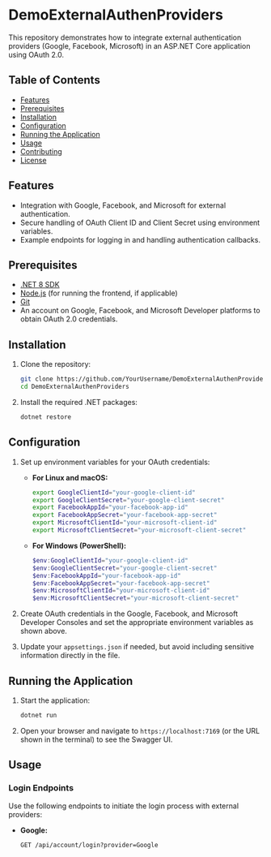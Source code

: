 # DemoExternalAuthenProviders

This repository demonstrates how to integrate external authentication providers (Google, Facebook, Microsoft) in an ASP.NET Core application using OAuth 2.0.

## Table of Contents

- [Features](#features)
- [Prerequisites](#prerequisites)
- [Installation](#installation)
- [Configuration](#configuration)
- [Running the Application](#running-the-application)
- [Usage](#usage)
- [Contributing](#contributing)
- [License](#license)

## Features

- Integration with Google, Facebook, and Microsoft for external authentication.
- Secure handling of OAuth Client ID and Client Secret using environment variables.
- Example endpoints for logging in and handling authentication callbacks.

## Prerequisites

- [.NET 8 SDK](https://dotnet.microsoft.com/download/dotnet/8.0)
- [Node.js](https://nodejs.org/) (for running the frontend, if applicable)
- [Git](https://git-scm.com/)
- An account on Google, Facebook, and Microsoft Developer platforms to obtain OAuth 2.0 credentials.

## Installation

1. Clone the repository:

    ```sh
    git clone https://github.com/YourUsername/DemoExternalAuthenProviders.git
    cd DemoExternalAuthenProviders
    ```

2. Install the required .NET packages:

    ```sh
    dotnet restore
    ```

## Configuration

1. Set up environment variables for your OAuth credentials:

    - **For Linux and macOS:**

      ```sh
      export GoogleClientId="your-google-client-id"
      export GoogleClientSecret="your-google-client-secret"
      export FacebookAppId="your-facebook-app-id"
      export FacebookAppSecret="your-facebook-app-secret"
      export MicrosoftClientId="your-microsoft-client-id"
      export MicrosoftClientSecret="your-microsoft-client-secret"
      ```

    - **For Windows (PowerShell):**

      ```powershell
      $env:GoogleClientId="your-google-client-id"
      $env:GoogleClientSecret="your-google-client-secret"
      $env:FacebookAppId="your-facebook-app-id"
      $env:FacebookAppSecret="your-facebook-app-secret"
      $env:MicrosoftClientId="your-microsoft-client-id"
      $env:MicrosoftClientSecret="your-microsoft-client-secret"
      ```

2. Create OAuth credentials in the Google, Facebook, and Microsoft Developer Consoles and set the appropriate environment variables as shown above.

3. Update your `appsettings.json` if needed, but avoid including sensitive information directly in the file.

## Running the Application

1. Start the application:

    ```sh
    dotnet run
    ```

2. Open your browser and navigate to `https://localhost:7169` (or the URL shown in the terminal) to see the Swagger UI.

## Usage

### Login Endpoints

Use the following endpoints to initiate the login process with external providers:

- **Google:**
  ```http
  GET /api/account/login?provider=Google
